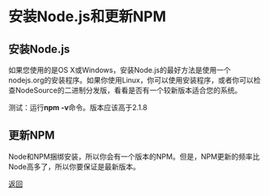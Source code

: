 # 安装Node.js和更新NPM
## 安装Node.js
如果您使用的是OS X或Windows，安装Node.js的最好方法是使用一个nodejs.org的安装程序。如果你使用Linux，你可以使用安装程序，或者你可以检查NodeSource的二进制分发版，看看是否有一个较新版本适合您的系统。

测试：运行**npm -v**命令。版本应该高于2.1.8

## 更新NPM

Node和NPM捆绑安装，所以你会有一个版本的NPM。但是，NPM更新的频率比Node高多了，所以你要保证是最新版本。

[返回](README.md)